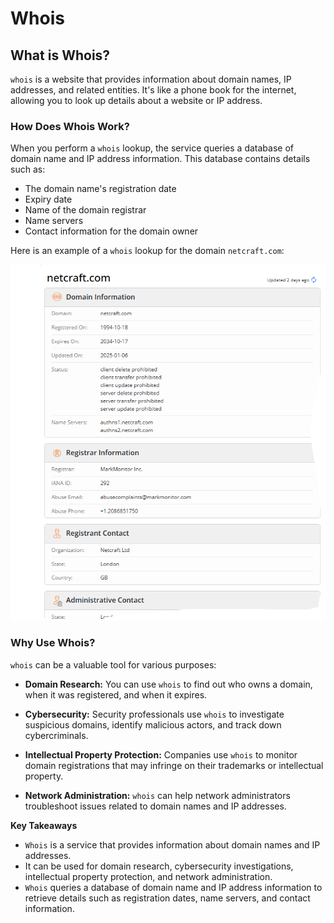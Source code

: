# Whois

## What is Whois?

`whois` is a website that provides information about domain names, IP addresses, and related entities. It's like a phone book for the internet, allowing you to look up details about a website or IP address.

### How Does Whois Work?

When you perform a `whois` lookup, the service queries a database of domain name and IP address information. This database contains details such as:

- The domain name's registration date
- Expiry date
- Name of the domain registrar
- Name servers
- Contact information for the domain owner

Here is an example of a `whois` lookup for the domain `netcraft.com`:

![whois](/img/whois.png)

### Why Use Whois?
`whois` can be a valuable tool for various purposes:

- **Domain Research:** You can use `whois` to find out who owns a domain, when it was registered, and when it expires.

- **Cybersecurity:** Security professionals use `whois` to investigate suspicious domains, identify malicious actors, and track down cybercriminals.

- **Intellectual Property Protection:** Companies use `whois` to monitor domain registrations that may infringe on their trademarks or intellectual property.

- **Network Administration:** `whois` can help network administrators troubleshoot issues related to domain names and IP addresses.

**Key Takeaways**

- `Whois` is a service that provides information about domain names and IP addresses.
- It can be used for domain research, cybersecurity investigations, intellectual property protection, and network administration.
- `Whois` queries a database of domain name and IP address information to retrieve details such as registration dates, name servers, and contact information.



